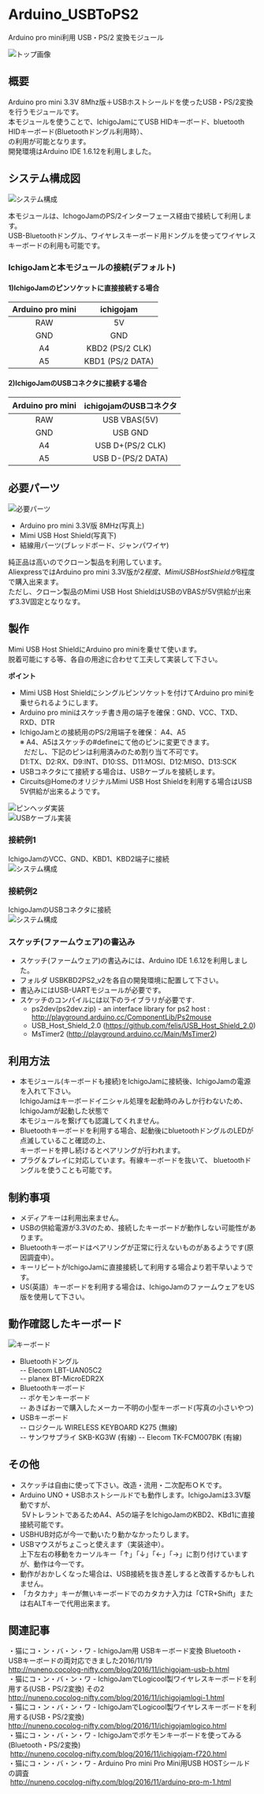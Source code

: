 # Arduino_USBToPS2
Arduino pro mini利用 USB・PS/2 変換モジュール  

![トップ画像](./img/top.jpg)  

## 概要  
Arduino pro mini 3.3V 8Mhz版＋USBホストシールドを使ったUSB・PS/2変換を行うモジュールです。  
本モジュールを使うことで、IchigoJamにてUSB HIDキーボード、bluetooth HIDキーボード(Bluetoothドングル利用時）、  
の利用が可能となります。  
開発環境はArduino IDE 1.6.12を利用しました。  

## システム構成図  
![システム構成](./img/system.png)   

本モジュールは、IchogoJamのPS/2インターフェース経由で接続して利用します。  
USB-Bluetoothドングル、ワイヤレスキーボード用ドングルを使ってワイヤレスキーボードの利用も可能です。  

### IchigoJamと本モジュールの接続(デフォルト)  
#### 1)IchigoJamのピンソケットに直接接続する場合  

Arduino pro mini|ichigojam
:--:|:--:|
RAW|5V  
GND|GND  
A4|KBD2 (PS/2 CLK)  
A5|KBD1 (PS/2 DATA)

#### 2)IchigoJamのUSBコネクタに接続する場合  
Arduino pro mini|ichigojamのUSBコネクタ
:--:|:--:|
RAW|USB VBAS(5V)  
GND|USB GND  
A4|USB D+(PS/2 CLK)
A5|USB D-(PS/2 DATA)

## 必要パーツ  

![必要パーツ](./img/board.jpg)   
- Arduino pro mini 3.3V版 8MHz(写真上)  
- Mimi USB Host Shield(写真下)  
- 結線用パーツ(ブレッドボード、ジャンパワイヤ)  


純正品は高いのでクローン製品を利用しています。  
AliexpressではArduino pro mini 3.3V版が$2程度、Mimi USB Host Shieldが$8程度で購入出来ます。  
ただし、クローン製品のMimi USB Host ShieldはUSBのVBASが5V供給が出来ず3.3V固定となりなす。  

## 製作  
Mimi USB Host ShieldにArduino pro miniを乗せて使います。  
脱着可能にする等、各自の用途に合わせて工夫して実装して下さい。  

**ポイント**
 - Mimi USB Host Shieldにシングルピンソケットを付けてArduino pro miniを乗せられるようにします。    
 - Arduino pro miniはスケッチ書き用の端子を確保：GND、VCC、TXD、RXD、DTR  
 - IchigoJamとの接続用のPS/2用端子を確保： A4、A5  
  ※ A4、A5はスケッチの#defineにて他のピンに変更できます。  
   だだし、下記のピンは利用済みのため割り当て不可です。  
   D1:TX、D2:RX、D9:INT、D10:SS、D11:MOSI、D12:MISO、D13:SCK  
 - USBコネクタにて接続する場合は、USBケーブルを接続します。  
 - Circuits@HomeのオリジナルMimi USB Host Shieldを利用する場合はUSB 5V供給が出来るようです。  
   
![ピンヘッダ実装](./img/headpin.jpg)    
![USBケーブル実装](./img/usbwire.jpg)    

### 接続例1  
IchigoJamのVCC、GND、KBD1、KBD2端子に接続  
![システム構成](./img/ichigojam2.jpg)   

### 接続例2  
IchigoJamのUSBコネクタに接続    
![システム構成](./img/ichigojam.jpg)   

### スケッチ(ファームウェア)の書込み  
- スケッチ(ファームウェア)の書込みには、Arduino IDE 1.6.12を利用しました。  
- フォルダ USBKBD2PS2_v2を各自の開発環境に配置して下さい。  
- 書込みにはUSB-UARTモジュールが必要です。  
- スケッチのコンパイルには以下のライブラリが必要です.  
  - ps2dev(ps2dev.zip) - an interface library for ps2 host : http://playground.arduino.cc/ComponentLib/Ps2mouse  
  - USB_Host_Shield_2.0 (https://github.com/felis/USB_Host_Shield_2.0)  
  - MsTimer2 (http://playground.arduino.cc/Main/MsTimer2)  

## 利用方法  
- 本モジュール(キーボードも接続)をIchigoJamに接続後、IchigoJamの電源を入れて下さい。  
  IchigoJamはキーボードイニシャル処理を起動時のみしか行わないため、IchigoJamが起動した状態で  
  本モジュールを繋げても認識してくれません。  
- Bluetoothキーボードを利用する場合、起動後にbluetoothドングルのLEDが点滅していること確認の上、  
  キーボードを押し続けるとペアリングが行われます。  
- プラグ＆プレイに対応しています。有線キーボードを抜いて、 bluetoothドングルを使うことも可能です。  

## 制約事項    
- メディアキーは利用出来ません。 
- USBの供給電源が3.3Vのため、接続したキーボードが動作しない可能性があります。  
- Bluetoothキーボードはペアリングが正常に行えないものがあるようです(原因調査中）。  
- キーリピートがIchigoJamに直接接続して利用する場合より若干早いようです。  
- US(英語）キーボードを利用する場合は、IchigoJamのファームウェアをUS版を使用して下さい。  

## 動作確認したキーボード  
![キーボード](./img/keyboard.jpg)   
- Bluetoothドングル  
  -- Elecom LBT-UAN05C2  
  -- planex BT-MicroEDR2X  
- Bluetoothキーボード  
  -- ポケモンキーボード  
  -- あきばおーで購入したメーカー不明の小型キーボード(写真の小さいやつ)  
- USBキーボード  
  -- ロジクール WIRELESS KEYBOARD K275 (無線)  
  -- サンワサプライ SKB-KG3W (有線) 
  -- Elecom TK-FCM007BK (有線) 

## その他  
- スケッチは自由に使って下さい。改造・流用・二次配布ＯＫです。  
- Arduino UNO + USBホストシールドでも動作します。IchigoJamは3.3V駆動ですが、  
  5VトレラントであるためA4、A5の端子をIchigoJamのKBD2、KBd1に直接接続可能です。  
- USBHUB対応が今一で動いたり動かなかったりします。  
- USBマウスがちょこっと使えます（実装途中）。  
  上下左右の移動をカーソルキー「↑」「↓」「←」「→」に割り付けていますが、動作は今一です。  
- 動作がおかしくなった場合は、USB接続を抜き差しすると改善するかもしれません。 
- 「カタカナ」キーが無いキーボードでのカタカナ入力は「CTR+Shift」または右ALTキーで代用出来ます。  

## 関連記事  
・猫にコ・ン・バ・ン・ワ  - IchigoJam用 USBキーボード変換 Bluetooth・USBキーボードの両対応できました2016/11/19    
  http://nuneno.cocolog-nifty.com/blog/2016/11/ichigojam-usb-b.html  
・猫にコ・ン・バ・ン・ワ  - IchigoJamでLogicool製ワイヤレスキーボードを利用する(USB・PS/2変換) その2  
  http://nuneno.cocolog-nifty.com/blog/2016/11/ichigojamlogi-1.html  
・猫にコ・ン・バ・ン・ワ  - IchigoJamでLogicool製ワイヤレスキーボードを利用する(USB・PS/2変換)  
  http://nuneno.cocolog-nifty.com/blog/2016/11/ichigojamlogico.html  
・猫にコ・ン・バ・ン・ワ  - IchigoJamでポケモンキーボードを使ってみる(Bluetooth・PS/2変換)  
  http://nuneno.cocolog-nifty.com/blog/2016/11/ichigojam-f720.html  
・猫にコ・ン・バ・ン・ワ  - Arduino Pro mini Pro Mini用USB HOSTシールドの調査  
  http://nuneno.cocolog-nifty.com/blog/2016/11/arduino-pro-m-1.html  

